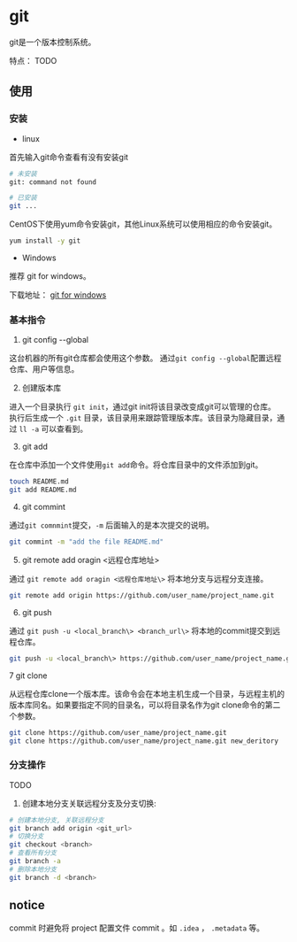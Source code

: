 # git

git是一个版本控制系统。

特点：
TODO

## 使用

### 安装

- linux

首先输入git命令查看有没有安装git

```bash
# 未安装
git: command not found

# 已安装
git ...
```

CentOS下使用yum命令安装git，其他Linux系统可以使用相应的命令安装git。

```bash
yum install -y git
```

- Windows

推荐 git for windows。

下载地址： [git for windows](https://git-for-windows.github.io/)

### 基本指令

1. git config --global

这台机器的所有git仓库都会使用这个参数。
通过```git config --global```配置远程仓库、用户等信息。

2. 创建版本库

进入一个目录执行 `git init`，通过git init将该目录改变成git可以管理的仓库。  
执行后生成一个 `.git` 目录，该目录用来跟踪管理版本库。该目录为隐藏目录，通过 `ll -a` 可以查看到。

3. git add

在仓库中添加一个文件使用```git add```命令。将仓库目录中的文件添加到git。

```bash
touch README.md
git add README.md
```

4. git commint

通过```git comnmint```提交，`-m` 后面输入的是本次提交的说明。

```bash
git commint -m "add the file README.md"
```

5. git remote add oragin \<远程仓库地址\>

通过 `git remote add oragin <远程仓库地址\>` 将本地分支与远程分支连接。

```bash
git remote add origin https://github.com/user_name/project_name.git
```

6. git push

通过 `git push -u <local_branch\> <branch_url\>` 将本地的commit提交到远程仓库。

```bash
git push -u <local_branch\> https://github.com/user_name/project_name.git
```

7 git clone

从远程仓库clone一个版本库。该命令会在本地主机生成一个目录，与远程主机的版本库同名。如果要指定不同的目录名，可以将目录名作为git clone命令的第二个参数。

```bash
git clone https://github.com/user_name/project_name.git
git clone https://github.com/user_name/project_name.git new_deritory
```

### 分支操作

TODO

1. 创建本地分支关联远程分支及分支切换:

```bash
# 创建本地分支, 关联远程分支
git branch add origin <git_url>
# 切换分支
git checkout <branch>
# 查看所有分支
git branch -a
# 删除本地分支
git branch -d <branch>
```

## notice

commit 时避免将 project 配置文件 commit 。如 `.idea` ， `.metadata` 等。
